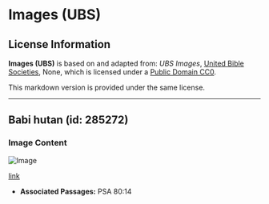 # Images (UBS)

## License Information

**Images (UBS)** is based on and adapted from: _UBS Images_, [United Bible Societies](https://unitedbiblesocieties.org/), None, which is licensed under a [Public Domain CC0](https://creativecommons.org/public-domain/cc0/).

This markdown version is provided under the same license.



--------------------------------

## Babi hutan (id: 285272)

### Image Content

![Image](https://cdn.aquifer.bible/aquifer-content/resources/Media/WEB-0079_boars.jpg)

[link](https://cdn.aquifer.bible/aquifer-content/resources/Media/WEB-0079_boars.jpg)

* **Associated Passages:** PSA 80:14

